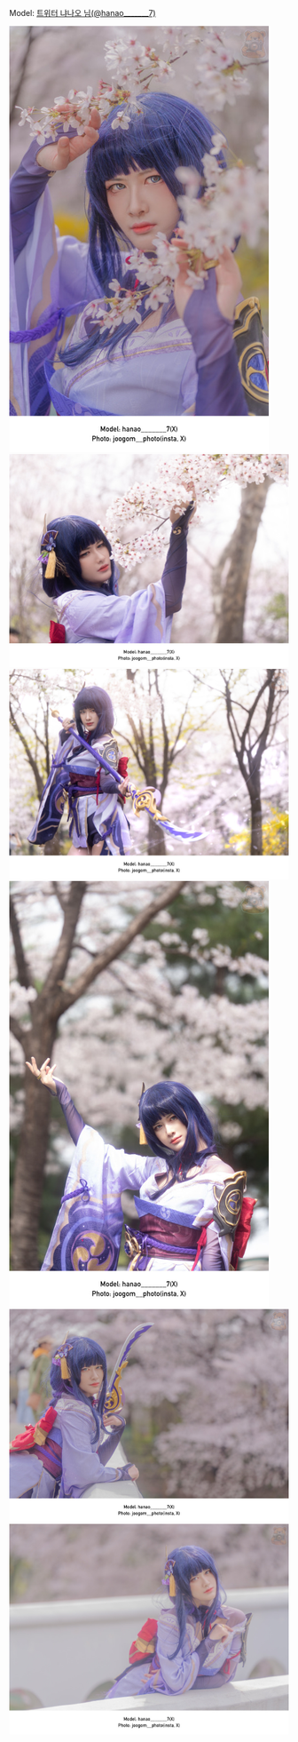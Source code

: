 ﻿---
dddd: 2024.04.06 양시숲 벚꽃
nickname: 냐나오
sns_type: x
sns_id: hanao_______7
---

<a name="hanao_______7"></a>
Model: <a href="https://x.com/hanao_______7" target="_blank">트위터 냐나오 님(@hanao_______7)</a>

![DSC08964-2.jpg](/assets/img/2024/04-06/냐나오/DSC08964-2.jpg)
![DSC08973.jpg](/assets/img/2024/04-06/냐나오/DSC08973.jpg)
![DSC08984.jpg](/assets/img/2024/04-06/냐나오/DSC08984.jpg)
![DSC08995.jpg](/assets/img/2024/04-06/냐나오/DSC08995.jpg)
![DSC09005-2.jpg](/assets/img/2024/04-06/냐나오/DSC09005-2.jpg)
![DSC09011-2.jpg](/assets/img/2024/04-06/냐나오/DSC09011-2.jpg)
